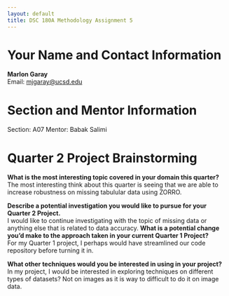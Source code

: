 ```yaml
---
layout: default
title: DSC 180A Methodology Assignment 5
---
```


# Your Name and Contact Information
**Marlon Garay**  
Email: [mjgaray@ucsd.edu](mailto:mjgaray@ucsd.edu)

# Section and Mentor Information
Section: A07 
Mentor: Babak Salimi

# Quarter 2 Project Brainstorming

**What is the most interesting topic covered in your domain this quarter?**  
The most interesting think about this quarter is seeing that we are able to increase robustness on missing tabulular data using ZORRO.

**Describe a potential investigation you would like to pursue for your Quarter 2 Project.**  
I would like to continue investigating with the topic of missing data or anything else that is related to data accuracy.
**What is a potential change you’d make to the approach taken in your current Quarter 1 Project?**  
For my Quarter 1 project, I perhaps would have streamlined our code repository before turning it in.

**What other techniques would you be interested in using in your project?**  
In my project, I would be interested in exploring techniques on different types of datasets? Not on images as it is way to difficult to do it on image data.
